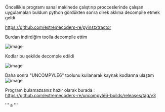 Öncellikle programı sanal makinede çalıştırıp procceslerinde çalışan uygulamaları buldum python gördükten sonra direk aklıma decompile etmek geldi

https://github.com/extremecoders-re/pyinstxtractor

Burdan indirdiğim toolla decompile ettim 

![image](https://github.com/muhammetolg/KAPSUL-HACKME-2023-CTF/assets/75451957/80014e8e-7bf7-4a8b-8355-0afac2867cdd)

Kodlar bu şekilde decomple edildi 

![image](https://github.com/muhammetolg/KAPSUL-HACKME-2023-CTF/assets/75451957/d63ee05b-353c-4f73-a292-d3ef7ac40e50)

Daha sonra "UNCOMPYLE6" toolunu kullanarak kaynak kodlarına ulaştım 
![image](https://github.com/muhammetolg/KAPSUL-HACKME-2023-CTF/assets/75451957/0294f1be-e310-4d65-a393-92ad0a7a0b71)

Program bulamazsanız hazır olarak burada : https://github.com/extremecoders-re/uncompyle6-builds/releases/tag/v3

'''
a
'''
